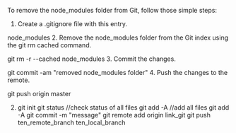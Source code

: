 To remove the node_modules folder from Git, follow those simple steps:

1. Create a .gitignore file with this entry.

node_modules 2. Remove the node_modules folder from the Git index using the git rm cached command.

git rm -r --cached node_modules 3. Commit the changes.

git commit -am "removed node_modules folder" 4. Push the changes to the remote.

git push origin master

2. git init
   git status //check status of all files
   git add -A //add all files
   git add -A
   git commit -m "message"
   git remote add origin link_git
   git push ten_remote_branch ten_local_branch
